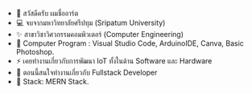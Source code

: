 - 👋 สวัสดีครับ ผมชื่ออาร์ต
- 💻 จบจากมหาวิทยาลัยศรีปทุม (Sripatum University)
- ✨ สาขาวิชาวิศวกรรมคอมพิวเตอร์ (Computer Engineering)
- 🌌 Computer Program : Visual Studio Code, ArduinoIDE, Canva, Basic Photoshop.
- ⚡ เคยทำงานเกี่ยวกับการพัฒนา IoT ทั้งในด้าน Software และ Hardware
- 🚩 ตอนนี้สนใจทำงานเกี่ยวกับ Fullstack Developer
- 📑 Stack: MERN Stack. 

<!---
Apisit24/Apisit24 is a ✨ special ✨ repository because its `README.md` (this file) appears on your GitHub profile.
You can click the Preview link to take a look at your changes.
--->
